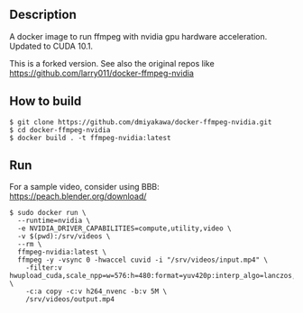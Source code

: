 ## Description

A docker image to run ffmpeg with nvidia gpu hardware acceleration. Updated to CUDA 10.1.

This is a forked version. See also the original repos like https://github.com/larry011/docker-ffmpeg-nvidia

## How to build

```
$ git clone https://github.com/dmiyakawa/docker-ffmpeg-nvidia.git
$ cd docker-ffmpeg-nvidia
$ docker build . -t ffmpeg-nvidia:latest
```

## Run

For a sample video, consider using BBB: https://peach.blender.org/download/

```
$ sudo docker run \
  --runtime=nvidia \
  -e NVIDIA_DRIVER_CAPABILITIES=compute,utility,video \
  -v $(pwd):/srv/videos \
  --rm \
  ffmpeg-nvidia:latest \
  ffmpeg -y -vsync 0 -hwaccel cuvid -i "/srv/videos/input.mp4" \
    -filter:v hwupload_cuda,scale_npp=w=576:h=480:format=yuv420p:interp_algo=lanczos,hwdownload,format=yuv420p \
    -c:a copy -c:v h264_nvenc -b:v 5M \
    /srv/videos/output.mp4
```
